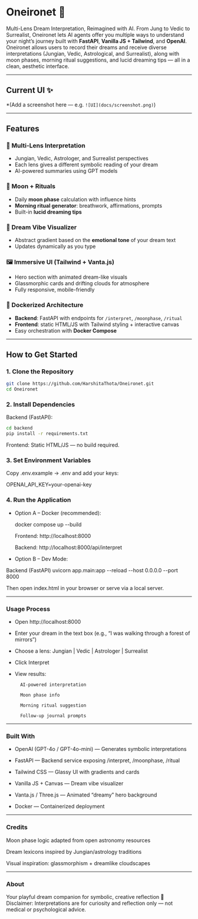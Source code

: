 # Oneironet 🌙
Multi-Lens Dream Interpretation, Reimagined with AI.
From Jung to Vedic to Surrealist, Oneironet lets AI agents offer you multiple ways to understand your night’s journey built with **FastAPI**, **Vanilla JS + Tailwind**, and **OpenAI**.  
Oneironet allows users to record their dreams and receive diverse interpretations (Jungian, Vedic, Astrological, and Surrealist), along with moon phases, morning ritual suggestions, and lucid dreaming tips — all in a clean, aesthetic interface.  

---

## Current UI ✨
*(Add a screenshot here — e.g. `![UI](docs/screenshot.png)`)  

---

## Features  

### 🔮 Multi-Lens Interpretation
- Jungian, Vedic, Astrologer, and Surrealist perspectives  
- Each lens gives a different symbolic reading of your dream  
- AI-powered summaries using GPT models  

### 🌙 Moon + Rituals
- Daily **moon phase** calculation with influence hints  
- **Morning ritual generator**: breathwork, affirmations, prompts  
- Built-in **lucid dreaming tips**  

### 🎨 Dream Vibe Visualizer
- Abstract gradient based on the **emotional tone** of your dream text  
- Updates dynamically as you type  

### 🖼️ Immersive UI (Tailwind + Vanta.js)
- Hero section with animated dream-like visuals  
- Glassmorphic cards and drifting clouds for atmosphere  
- Fully responsive, mobile-friendly  

### 🐳 Dockerized Architecture
- **Backend**: FastAPI with endpoints for `/interpret`, `/moonphase`, `/ritual`  
- **Frontend**: static HTML/JS with Tailwind styling + interactive canvas  
- Easy orchestration with **Docker Compose**  

---

## How to Get Started  

### 1. Clone the Repository
```bash
git clone https://github.com/HarshitaThota/Oneironet.git
cd Oneironet 
```

### 2. Install Dependencies
Backend (FastAPI):

``` bash
cd backend
pip install -r requirements.txt
```

Frontend:
Static HTML/JS — no build required.

### 3. Set Environment Variables

Copy .env.example → .env and add your keys:

OPENAI_API_KEY=your-openai-key

### 4. Run the Application

- Option A – Docker (recommended):

    docker compose up --build

    Frontend: http://localhost:8000

    Backend: http://localhost:8000/api/interpret


- Option B – Dev Mode:

Backend (FastAPI)
uvicorn app.main:app --reload --host 0.0.0.0 --port 8000

Then open index.html in your browser or serve via a local server.



---
### Usage Process

- Open http://localhost:8000

- Enter your dream in the text box (e.g., “I was walking through a forest of mirrors”)

- Choose a lens: Jungian | Vedic | Astrologer | Surrealist

- Click Interpret

- View results:

        AI-powered interpretation

        Moon phase info

        Morning ritual suggestion

        Follow-up journal prompts
---
### Built With

- OpenAI (GPT-4o / GPT-4o-mini) — Generates symbolic interpretations

- FastAPI — Backend service exposing /interpret, /moonphase, /ritual

- Tailwind CSS — Glassy UI with gradients and cards

- Vanilla JS + Canvas — Dream vibe visualizer

- Vanta.js / Three.js — Animated “dreamy” hero background

- Docker — Containerized deployment
---
### Credits

Moon phase logic adapted from open astronomy resources

Dream lexicons inspired by Jungian/astrology traditions

Visual inspiration: glassmorphism + dreamlike cloudscapes

---
### About

Your playful dream companion for symbolic, creative reflection 🌌
Disclaimer: Interpretations are for curiosity and reflection only — not medical or psychological advice.